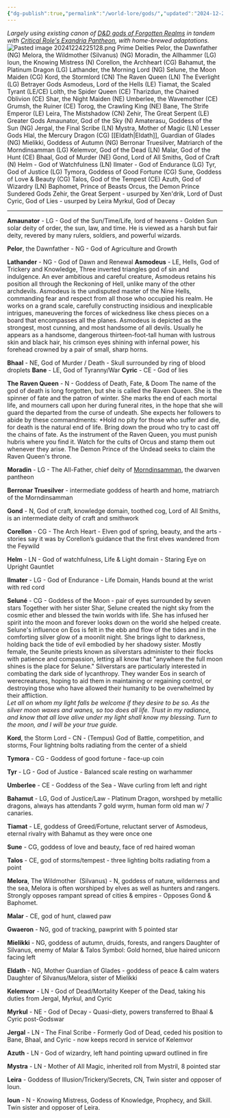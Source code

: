 ```yaml
---
{"dg-publish":true,"permalink":"/world-lore/gods/","updated":"2024-12-24T22:51:30.066-05:00"}
---
```


*Largely using existing canon of [D&D gods of Forgotten Realms](https://forgottenrealms.fandom.com/wiki/Faer%C3%BBnian_pantheon#Members) in tandem with [Critical Role's Exandria Pantheon](https://criticalrole.fandom.com/wiki/Deity), with home-brewed adaptations.*
![Pasted image 20241224225128.png](/img/user/Images/Pasted%20image%2020241224225128.png)
Prime Deities
	Pelor, the Dawnfather (NG)
	Melora, the Wildmother (Silvanus) (NG)
	Moradin, the Allhammer (LG)
	Ioun, the Knowing Mistress (N)
	Corellon, the Archheart (CG)
	Bahamut, the Platinum Dragon (LG)
	Lathander, the Morning Lord (NG)
	Selune, the Moon Maiden (CG)
	Kord, the Stormlord (CN)
	The Raven Queen (LN)
	The Everlight (LG)
Betrayer Gods
	Asmodeus, Lord of the Hells (LE)
	Tiamat, the Scaled Tyrant (LE/CE)
	Lolth, the Spider Queen (CE)
	Tharizdun, the Chained Oblivion (CE)
	Shar, the Night Maiden (NE)
	Umberlee, the Wavemother (CE)
	Grumsh, the Ruiner (CE)
	Torog, the Crawling King (NE)
	Bane, The Strife Emperor (LE)
	Leira, The Mistshadow (CN)
	Zehir, The Great Serpent (LE)
Greater Gods
	Amaunator, God of the Sky (N)
	Amaterasu, Goddess of the Sun (NG)
	Jergal, the Final Scribe (LN)
	Mystra, Mother of Magic (LN)
Lesser Gods
	Hlal, the Mercury Dragon (CG)
	[[Eldath\|Eldath]], Guardian of Glades (NG)
	Mielikki, Goddess of Autumn (NG)
	Berronar Truesilver, Matriarch of the Morndinsamman (LG)
	Kelemvor, God of the Dead (LN)
	Malar, God of the Hunt (CE)
	Bhaal, God of Murder (NE)
	Gond, Lord of All Smiths, God of Craft (N)
	Helm - God of Watchfulness (LN)
	Ilmater - God of Endurance (LG)
	Tyr, God of Justice (LG)
	Tymora, Goddess of Good Fortune (CG)
	Sune, Goddess of Love & Beauty (CG)
	Talos, God of the Tempest (CE)
	Azuth, God of Wizardry (LN)
	Baphomet, Prince of Beasts 
	Orcus, the Demon Prince
Sundered Gods
	Zehir, the Great Serpent - usurped by Xen'drik, Lord of Dust
	Cyric, God of Lies -  usurped by Leira
	Myrkul, God of Decay

---

**Amaunator** - LG - God of the Sun/Time/Life, lord of heavens - Golden Sun solar deity of order, the sun, law, and time. He is viewed as a harsh but fair deity, revered by many rulers, soldiers, and powerful wizards. 

**Pelor**, the Dawnfather - NG - God of Agriculture and Growth

**Lathander** - NG - God of Dawn and Renewal
**Asmodeus** - LE, Hells, God of Trickery and Knowledge, Three inverted triangles 
	god of sin and indulgence. An ever ambitious and careful creature, Asmodeus retains his position all through the Reckoning of Hell, unlike many of the other archdevils. Asmodeus is the undisputed master of the Nine Hells, commanding fear and respect from all those who occupied his realm. He works on a grand scale, carefully constructing insidious and inexplicable intrigues, maneuvering the forces of wickedness like chess pieces on a board that encompasses all the planes. Asmodeus is depicted as the strongest, most cunning, and most handsome of all devils. Usually he appears as a handsome, dangerous thirteen-foot-tall human with lustrous skin and black hair, his crimson eyes shining with infernal power, his forehead crowned by a pair of small, sharp horns. 

**Bhaal** - NE, God of Murder / Death - Skull surrounded by ring of blood droplets
**Bane** - LE, God of Tyranny/War
**Cyric** - CE - God of lies

**The Raven Queen** - N - Goddess of Death, Fate, & Doom
	The name of the god of death is long forgotten, but she is called the Raven Queen. She is the spinner of fate and the patron of winter. She marks the end of each mortal life, and mourners call upon her during funeral rites, in the hope that she will guard the departed from the curse of undeath. She expects her followers to abide by these commandments:
		*Hold no pity for those who suffer and die, for death is the natural end of life.
		Bring down the proud who try to cast off the chains of fate. As the instrument of the Raven Queen, you must punish hubris where you find it.
		Watch for the cults of Orcus and stamp them out whenever they arise. The Demon Prince of the Undead seeks to claim the Raven Queen's throne.

**Moradin** - LG - The All-Father, chief deity of [Morndinsamman](https://forgottenrealms.fandom.com/wiki/Morndinsamman), the dwarven pantheon

**Berronar Truesilver** - intermediate goddess of hearth and home, matriarch of the Morndinsamman

**Gond** - N, God of craft, knowledge domain, toothed cog, Lord of All Smiths, is an intermediate deity of craft and smithwork

**Corellon** - CG - The Arch Heart - Elven god of spring, beauty, and the arts - stories say it was by Corellon’s guidance that the first elves wandered from the Feywild

**Helm** - LN - God of watchfulness, Life & Light domain - Staring Eye on Upright Gauntlet

**Ilmater** - LG - God of Endurance - Life Domain, Hands bound at the wrist with red cord

**Seluné** - CG - Goddess of the Moon - pair of eyes surrounded by seven stars
	Together with her sister Shar, Selune created the night sky from the cosmic ether and blessed the twin worlds with life. She has infused her spirit into the moon and forever looks down on the world she helped create. Selune's influence on Eos is felt in the ebb and flow of the tides and in the comforting silver glow of a moonlit night. She brings light to darkness, holding back the tide of evil embodied by her shadowy sister. Mostly female, the Seunite priests known as silverstars administer to their flocks with patience and compassion, letting all know that "anywhere the full moon shines is the place for Selune." Silverstars are particularly interested in combating the dark side of lycanthropy. They wander Eos in search of werecreatures, hoping to aid them in maintaining or regaining control, or destroying those who have allowed their humanity to be overwhelmed by their affliction.<br> 
	*Let all on whom my light falls be welcome if they desire to be so. As the silver moon waxes and wanes, so too does all life.
	Trust in my radiance, and know that all love alive under my light shall know my blessing. Turn to the moon, and I will be your true guide.*

**Kord**, the Storm Lord - CN - (Tempus) God of Battle, competition, and storms, Four lightning bolts radiating from the center of a shield 

**Tymora** - CG - Goddess of good fortune - face-up coin

**Tyr** - LG - God of Justice - Balanced scale resting on warhammer

**Umberlee** - CE - Goddess of the Sea - Wave curling from left and right

**Bahamut** - LG, God of Justice/Law - Platinum Dragon, worshped by metallic dragons, always has attendants 7 gold wyrm, human form old man w/ 7 canaries. 

**Tiamat** - LE, goddess of Greed/Fortune, reluctant server of Asmodeus, eternal rivalry with Bahamut as they were once one

**Sune** - CG, goddess of love and beauty, face of red haired woman

**Talos** - CE, god of storms/tempest - three lighting bolts radiating from a point

**Melora**, The Wildmother  (Silvanus) - N, goddess of nature, wilderness and the sea, Melora is often worshiped by elves as well as hunters and rangers. Strongly opposes rampant spread of cities & empires - Opposes Gond & Baphomet. 

**Malar** - CE, god of hunt, clawed paw

**Gwaeron** - NG, god of tracking, pawprint with 5 pointed star

**Mielikki** - NG, goddess of autumn, druids, forests, and rangers
Daughter of Silvanus, enemy of Malar & Talos
Symbol: Gold horned, blue haired unicorn facing left

**Eldath** - NG, Mother Guardian of Glades - goddess of peace & calm waters
Daughter of Silvanus/Melora, sister of Mielikki

**Kelemvor** - LN - God of Dead/Mortality
Keeper of the Dead, taking his duties from Jergal, Myrkul, and Cyric

**Myrkul** - NE - God of Decay - Quasi-diety, powers transferred to Bhaal & Cyric post-Godswar

**Jergal** - LN - The Final Scribe - Formerly God of Dead, ceded his position to Bane, Bhaal, and Cyric - now keeps record in service of Kelemvor 

**Azuth** - LN - God of wizardry, left hand pointing upward outlined in fire

**Mystra** - LN - Mother of All Magic, inherited roll from Mystril, 8 pointed star

**Leira** - Goddess of Illusion/Trickery/Secrets, CN, Twin sister and opposer of Ioun. 

**Ioun** - N - Knowing Mistress, Godess of Knowledge, Prophecy, and Skill. Twin sister and opposer of Leira.
